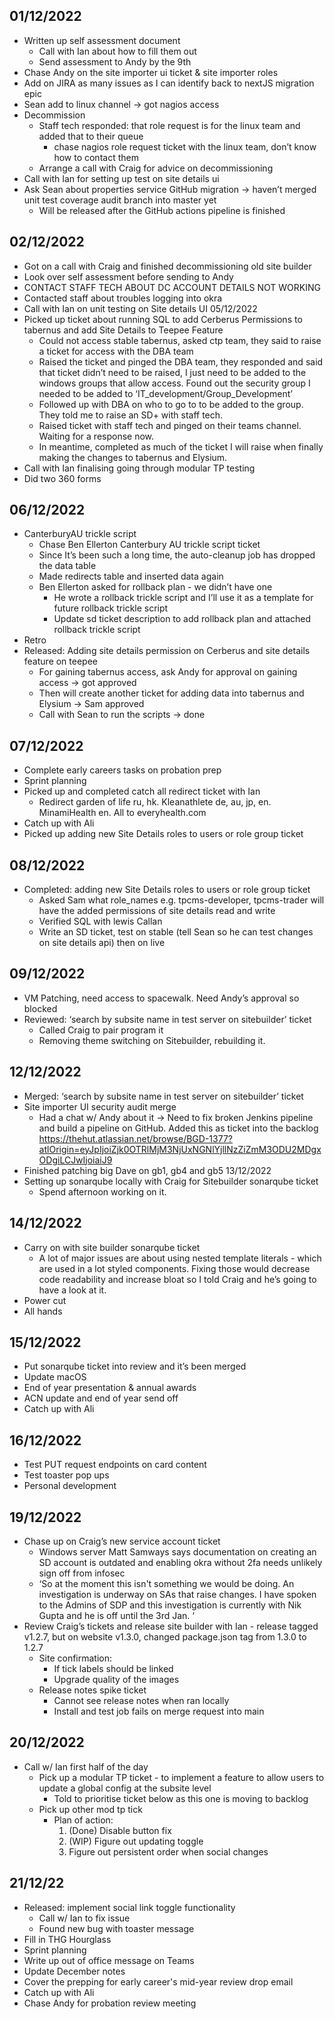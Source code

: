## 01/12/2022
- Written up self assessment document
    - Call with Ian about how to fill them out
    - Send assessment to Andy by the 9th
- Chase Andy on the site importer ui ticket & site importer roles
- Add on JIRA as many issues as I can identify back to nextJS migration epic 
- Sean add to linux channel -> got nagios access
- Decommission
    - Staff tech responded: that role request is for the linux team and added that to their queue
        - chase nagios role request ticket with the linux team, don’t know how to contact them
    - Arrange a call with Craig for advice on decommissioning
- Call with Ian for setting up test on site details ui
- Ask Sean about properties service GitHub migration -> haven’t merged unit test coverage audit branch into master yet
    - Will be released after the GitHub actions pipeline is finished
## 02/12/2022
- Got on a call with Craig and finished decommissioning old site builder
- Look over self assessment before sending to Andy
- CONTACT STAFF TECH ABOUT DC ACCOUNT DETAILS NOT WORKING
- Contacted staff about troubles logging into okra
- Call with Ian on unit testing on Site details UI 
05/12/2022
- Picked up ticket about running SQL to add Cerberus Permissions to tabernus and add Site Details to Teepee Feature
    - Could not access stable tabernus, asked ctp team, they said to raise a ticket for access with the DBA team
    - Raised the ticket and pinged the DBA team, they responded and said that ticket didn’t need to be raised, I just need to be added to the windows groups that allow access. Found out the security group I needed to be added to ‘IT_development/Group_Development’
    - Followed up with DBA on who to go to to be added to the group. They told me to raise an SD+ with staff tech.
    - Raised ticket with staff tech and pinged on their teams channel. Waiting for a response now.
    - In meantime, completed as much of the ticket I will raise when finally making the changes to tabernus and Elysium. 
- Call with Ian finalising going through modular TP testing
- Did two 360 forms
## 06/12/2022
- CanterburyAU trickle script
    - Chase Ben Ellerton Canterbury AU trickle script ticket
    - Since It’s been such a long time, the auto-cleanup job has dropped the data table
    - Made redirects table and inserted data again
    - Ben Ellerton asked for rollback plan - we didn’t have one
        - He wrote a rollback trickle script and I’ll use it as a template for future rollback trickle script
        - Update sd ticket description to add rollback plan and attached rollback trickle script
- Retro 
- Released: Adding site details permission on Cerberus and site details feature on teepee
    - For gaining tabernus access, ask Andy for approval on gaining access -> got approved
    - Then will create another ticket for adding data into tabernus and Elysium -> Sam approved
    - Call with Sean to run the scripts -> done
## 07/12/2022
- Complete early careers tasks on probation prep
- Sprint planning
- Picked up and completed catch all redirect ticket with Ian
    - Redirect garden of life ru, hk. Kleanathlete de, au, jp, en. MinamiHealth en. All to everyhealth.com
- Catch up with Ali
- Picked up adding new Site Details roles to users or role group ticket
## 08/12/2022
- Completed: adding new Site Details roles to users or role group ticket
    - Asked Sam what role_names e.g. tpcms-developer, tpcms-trader will have the added permissions of site details read and write 
    - Verified SQL with lewis Callan
    - Write an SD ticket, test on stable (tell Sean so he can test changes on site details api) then on live
## 09/12/2022
- VM Patching, need access to spacewalk. Need Andy’s approval so blocked
- Reviewed: ‘search by subsite name in test server on sitebuilder’ ticket
    - Called Craig to pair program it
    - Removing theme switching on Sitebuilder, rebuilding it.
## 12/12/2022
- Merged: ‘search by subsite name in test server on sitebuilder’ ticket
- Site importer UI security audit merge
    - Had a chat w/ Andy about it -> Need to fix broken Jenkins pipeline and build a pipeline on GitHub. Added this as ticket into the backlog https://thehut.atlassian.net/browse/BGD-1377?atlOrigin=eyJpIjoiZjk0OTRlMjM3NjUxNGNlYjllNzZiZmM3ODU2MDgxODgiLCJwIjoiaiJ9 
- Finished patching big Dave on gb1, gb4 and gb5
13/12/2022
- Setting up sonarqube locally with Craig for Sitebuilder sonarqube ticket 
    - Spend afternoon working on it.
## 14/12/2022
- Carry on with site builder sonarqube ticket
    - A lot of major issues are about using nested template literals - which are used in a lot styled components. Fixing those would decrease code readability and increase bloat so I told Craig and he’s going to have a look at it.
- Power cut
- All hands
## 15/12/2022
- Put sonarqube ticket into review and it’s been merged
- Update macOS 
- End of year presentation & annual awards
- ACN update and end of year send off
- Catch up with Ali
## 16/12/2022
- Test PUT request endpoints on card content
- Test toaster pop ups
- Personal development
## 19/12/2022
- Chase up on Craig’s new service account ticket
    - Windows server Matt Samways says documentation on creating an SD account is outdated and enabling okra without 2fa needs unlikely sign off from infosec
    - ‘So at the moment this isn't something we would be doing. An investigation is underway on SAs that raise changes. I have spoken to the Admins of SDP and this investigation is currently with Nik Gupta and he is off until the 3rd Jan. ‘
- Review Craig’s tickets and release site builder with Ian - release tagged v1.2.7, but on website v1.3.0, changed package.json tag from 1.3.0 to 1.2.7
    - Site confirmation:
        - If tick labels should be linked
        - Upgrade quality of the images
    - Release notes spike ticket
        - Cannot see release notes when ran locally
        - Install and test job fails on merge request into main
## 20/12/2022
- Call w/ Ian first half of the day
    - Pick up a modular TP ticket -  to implement a feature to allow users to update a global config at the subsite level
        - Told to prioritise ticket below as this one is moving to backlog
    - Pick up other mod tp tick
        - Plan of action:
            1. (Done) Disable button fix
            2. (WIP) Figure out updating toggle
            3. Figure out persistent order when social changes 
## 21/12/22
- Released: implement social link toggle functionality
    - Call w/ Ian to fix issue
    - Found new bug with toaster message
- Fill in THG Hourglass
- Sprint planning
- Write up out of office message on Teams
- Update December notes
- Cover the prepping for early career's mid-year review drop email
- Catch up with Ali
- Chase Andy for probation review meeting